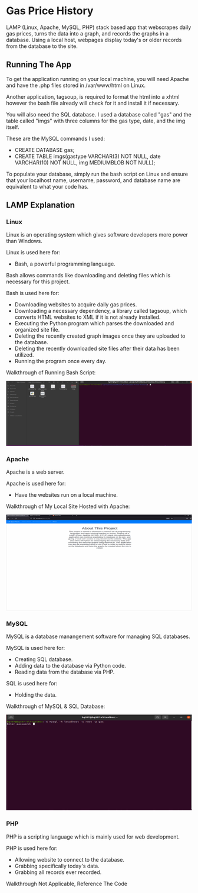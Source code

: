 # Gas Price History
LAMP (Linux, Apache, MySQL, PHP) stack based app that webscrapes daily gas prices, turns the data into a graph, and records the graphs in a database. Using a local host, webpages display today's or older records from the database to the site.

## Running The App

To get the application running on your local machine, you will need Apache and have the .php files stored in /var/www/html on Linux. 

Another application, tagsoup, is required to format the html into a xhtml however the bash file already will check for it and install it if necessary.

You will also need the SQL database. I used a database called "gas" and the table called "imgs" with three columns for the gas type, date, and the img itself.


These are the MySQL commands I used: 
* CREATE DATABASE gas; 
* CREATE TABLE imgs(gastype VARCHAR(3) NOT NULL, date VARCHAR(10) NOT NULL, img MEDIUMBLOB NOT NULL);

To populate your database, simply run the bash script on Linux and ensure that your localhost name, username, password, and database name are equivalent to what your code has.


## LAMP Explanation

### Linux
Linux is an operating system which gives software developers more power than Windows.

Linux is used here for:
* Bash, a powerful programming language.

Bash allows commands like downloading and deleting files which is necessary for this project.

Bash is used here for:
* Downloading websites to acquire daily gas prices.
* Downloading a necessary dependency, a library called tagsoup, which converts HTML websites to XML if it is not already installed.
* Executing the Python program which parses the downloaded and organized site file.
* Deleting the recently created graph images once they are uploaded to the database.
* Deleting the recently downloaded site files after their data has been utilized.
* Running the program once every day.

Walkthrough of Running Bash Script:

<img src='imgs/bash_walkthrough.gif' title='Walkthrough gif' alt='Walkthrough gif' />

### Apache
Apache is a web server.

Apache is used here for:
* Have the websites run on a local machine.

Walkthrough of My Local Site Hosted with Apache:

<img src='imgs/apache_walkthrough.gif' title='Walkthrough gif' alt='Walkthrough gif' />

### MySQL
MySQL is a database manangement software for managing SQL databases. 

MySQL is used here for:
* Creating SQL database.
* Adding data to the database via Python code.
* Reading data from the database via PHP.

SQL is used here for:
* Holding the data.

Walkthrough of MySQL & SQL Database:

<img src='imgs/mysql_walkthrough.gif' title='Walkthrough gif' alt='Walkthrough gif' />

### PHP
PHP is a scripting language which is mainly used for web development. 

PHP is used here for: 
* Allowing website to connect to the database.
* Grabbing specifically today's data.
* Grabbing all records ever recorded.

Walkthrough Not Applicable, Reference The Code
